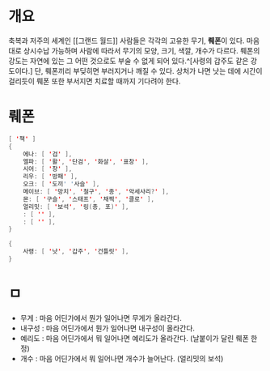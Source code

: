 # 개요

축복과 저주의 세계인 [[그랜드 월드]] 사람들은 각각의 고유한 무기, **뤠폰**이 있다.
마음대로 상시수납 가능하며 사람에 따라서 무기의 모양, 크기, 색깔, 개수가 다르다.
뤠폰의 강도는 자연에 있는 그 어떤 것으로도 부술 수 없게 되어 있다.^[사령의 갑주도 같은 강도이다.] 단, 뤠폰끼리 부딪히면 부러지거나 깨질 수 있다. 상처가 나면 낫는 데에 시간이 걸리듯이 뤠폰 또한 부서지면 치료할 때까지 기다려야 한다.

# 뤠폰

```java
[ '책' ]
{
    에나: [ '검' ],
    엘파: [ '활', '단검', '화살', '표창' ],
    시어: [ '창' ],
    리우: [ '방패' ],
    오크: [ '도끼' '사슬' ],
    메이브: [ '망치', '철구', '종', '악세사리?' ],
    몬: [ '구슬', '스태프', '채찍', '클로' ],
    얼리밋: [ '보석', '링(총, 포)' ],
    : [ '' ],
    : [ '' ],
}

{
    사령: [ '낫', '갑주', '건틀릿' ],
}
```

# ㅁ

- 무게 : 마음 어딘가에서 뭔가 일어나면 무게가 올라간다.
- 내구성 : 마음 어딘가에서 뭔가 일어나면 내구성이 올라간다.
- 예리도 : 마음 어딘가에서 뭐 일어나면 예리도가 올라간다. (날붙이가 달린 뤠폰 한정)
- 개수 : 마음 어딘가에서 뭐 일어나면 개수가 늘어난다. (얼리밋의 보석)